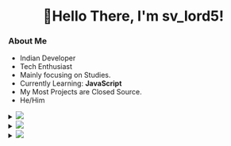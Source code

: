 <h1 align="center">👋Hello There, I'm sv_lord5! </h1>

### About Me
- Indian Developer
- Tech Enthusiast
- Mainly focusing on Studies.
- Currently Learning: **JavaScript**
- My Most Projects are Closed Source.
- He/Him

<details>
<summary>
  <a href="https://github.com/svlord5rbx"><img src="https://img.shields.io/badge/-Get%20in%20Touch-808080?style=for-the-badge" /></a>
</summary>

**Discord:** [sv_lord5#5555](https://discord.com/users/834888738919153684)
**About Me:** https://about.me/sv_lord5

[![Twitter Badge](https://img.shields.io/badge/-@sv_lord5-1ca0f1?style=flat-square&labelColor=1ca0f1&logo=twitter&logoColor=white&link=https://twitter.com/sv_lord5)](https://twitter.com/sv_lord5)

</details>

<details>
<summary>
  <a href="https://github.com/svlord5rbx"><img src="https://img.shields.io/badge/-Language%20And%20Tools-808080?style=for-the-badge" /></a>
</summary>
  
[![JavaScript](https://img.shields.io/badge/-JavaScript-black?style=flat&logo=javascript&link=https://github.com/svlord5rbx)](https://github.com/svlord5rbx)
[![Nodejs](https://img.shields.io/badge/-Nodejs-black?style=flat&logo=Node.js&link=https://github.com/svlord5rbx)](https://github.com/svlord5rbx) 

[![Git](https://img.shields.io/badge/-Git-black?style=flat&logo=git&link=https://github.com/svlord5rbx)](https://github.com/svlord5rbx) 
[![GitHub](https://img.shields.io/badge/-GitHub-181717?style=flat&logo=github&link=https://github.com/svlord5rbx)](https://github.com/svlord5rbx)
</details>

<details>
<summary>
  <a href="https://github.com/svlord5rbx"><img src="https://img.shields.io/badge/-statistics-808080?style=for-the-badge" /></a>
</summary>
  
<p align="left"> <img src="https://komarev.com/ghpvc/?username=svlord5rbx&label=Profile%20views&color=0e75b6&style=flat" alt="svlord5rbx" /> </p>

![svlord5rbx's github stats](https://github-readme-stats.vercel.app/api?username=svlord5rbx&show_icons=true&hide_border=true&theme=dark)

</details>

<!--
Made by [sv_lord5#5555](https://discord.com/users/834888738919153684) with help of [GalaxyDanMC#0001](https://discord.com/users/448857983309316096)
-->
